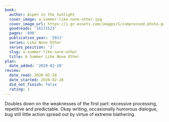 ```yaml
---
book:
  author: Aspen in the Sunlight
  cover_image: a-summer-like-none-other.jpg
  cover_image_url: https://i.gr-assets.com/images/S/compressed.photo.goodreads.com/books/1416158403l/16171523._SX98_.jpg
  goodreads: '16171523'
  pages: '898'
  publication_year: '2013'
  series: Like None Other
  series_position: '2'
  slug: a-summer-like-none-other
  title: A Summer Like None Other
plan:
  date_added: '2020-02-28'
review:
  date_read: 2020-02-28
  date_started: 2020-02-28
  did_not_finish: false
  rating: 1
---
```


Doubles down on the weaknesses of the first part: excessive processing, repetitive and predictable. Okay writing, occasionally humorous dialogue, bug still little action spread out by virtue of extreme blathering.
